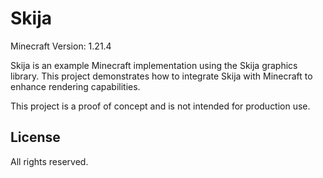 # Skija

Minecraft Version: 1.21.4

Skija is an example Minecraft implementation using the Skija graphics library. This project demonstrates how to
integrate Skija with Minecraft to enhance rendering capabilities.

This project is a proof of concept and is not intended for production use.

## License

All rights reserved.
